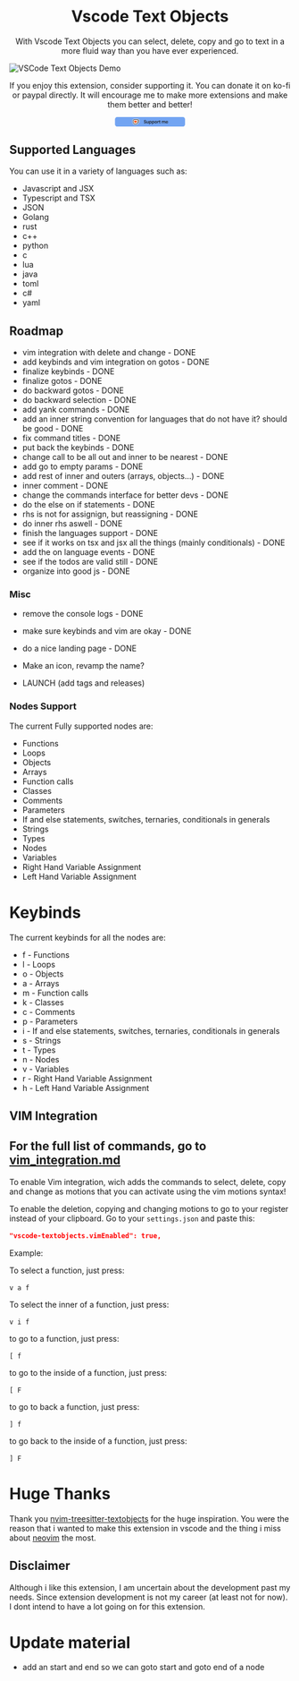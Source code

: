 <div align="center">

# Vscode Text Objects

With Vscode Text Objects you can select, delete, copy and go to text in a more fluid way than you have ever experienced.

</div>

![VSCode Text Objects Demo](./docs/demo.gif)

<div align="center">

If you enjoy this extension, consider supporting it. You can donate it on ko-fi or paypal directly. It will encourage me to make more extensions and make them better and better!

  <a style="display: 	flex; justify-content: center; align-items: center; height: 100%; width: 50%; " href="https://ko-fi.com/M4M31DOW0A" target="_blank">
<img style=" width: 50%; height: 50%; object-fit: contain; " src="/images/support.png" alt="Support me on Ko-fi">
  </a>
</div>

## Supported Languages

You can use it in a variety of languages such as:

-    Javascript and JSX
-    Typescript and TSX
-    JSON
-    Golang
-    rust
-    c++
-    python
-    c
-    lua
-    java
-    toml
-    c#
-    yaml

## Roadmap

-    vim integration with delete and change - DONE
-    add keybinds and vim integration on gotos - DONE
-    finalize keybinds - DONE
-    finalize gotos - DONE
-    do backward gotos - DONE
-    do backward selection - DONE
-    add yank commands - DONE
-    add an inner string convention for languages that do not have it? should be good - DONE
-    fix command titles - DONE
-    put back the keybinds - DONE
-    change call to be all out and inner to be nearest - DONE
-    add go to empty params - DONE
-    add rest of inner and outers (arrays, objects...) - DONE
-    inner comment - DONE
-    change the commands interface for better devs - DONE
-    do the else on if statements - DONE
-    rhs is not for assignign, but reassigning - DONE
-    do inner rhs aswell - DONE
-    finish the languages support - DONE
-    see if it works on tsx and jsx all the things (mainly conditionals) - DONE
-    add the on language events - DONE
-    see if the todos are valid still - DONE
-    organize into good js - DONE

### Misc

-    remove the console logs - DONE
-    make sure keybinds and vim are okay - DONE
-    do a nice landing page - DONE

-    Make an icon, revamp the name?
-    LAUNCH (add tags and releases)

### Nodes Support

The current Fully supported nodes are:

-    Functions
-    Loops
-    Objects
-    Arrays
-    Function calls
-    Classes
-    Comments
-    Parameters
-    If and else statements, switches, ternaries, conditionals in generals
-    Strings
-    Types
-    Nodes
-    Variables
-    Right Hand Variable Assignment
-    Left Hand Variable Assignment

# Keybinds

The current keybinds for all the nodes are:

-    f - Functions
-    l - Loops
-    o - Objects
-    a - Arrays
-    m - Function calls
-    k - Classes
-    c - Comments
-    p - Parameters
-    i - If and else statements, switches, ternaries, conditionals in generals
-    s - Strings
-    t - Types
-    n - Nodes
-    v - Variables
-    r - Right Hand Variable Assignment
-    h - Left Hand Variable Assignment

## VIM Integration

## **For the full list of commands, go to [vim_integration.md](/vim_integration.md)**

To enable Vim integration, wich adds the commands to select, delete, copy and change as motions that you can activate using the vim motions syntax!

To enable the deletion, copying and changing motions to go to your register instead of your clipboard. Go to your `settings.json` and paste this:

```json
"vscode-textobjects.vimEnabled": true,
```

Example:

To select a function, just press:

    v a f

To select the inner of a function, just press:

    v i f

to go to a function, just press:

    [ f

to go to the inside of a function, just press:

    [ F

to go to back a function, just press:

    ] f

to go back to the inside of a function, just press:

    ] F

# Huge Thanks

Thank you [nvim-treesitter-textobjects](https://github.com/nvim-treesitter/nvim-treesitter-textobjects) for the huge inspiration. You were the reason that i wanted to make this extension in vscode and the thing i miss about [neovim](https://github.com/neovim/neovim/) the most.

## Disclaimer

Although i like this extension, I am uncertain about the development past my needs. Since extension development is not my career (at least not for now). I dont intend to have a lot going on for this extension.

# Update material

-    add an start and end so we can goto start and goto end of a node
